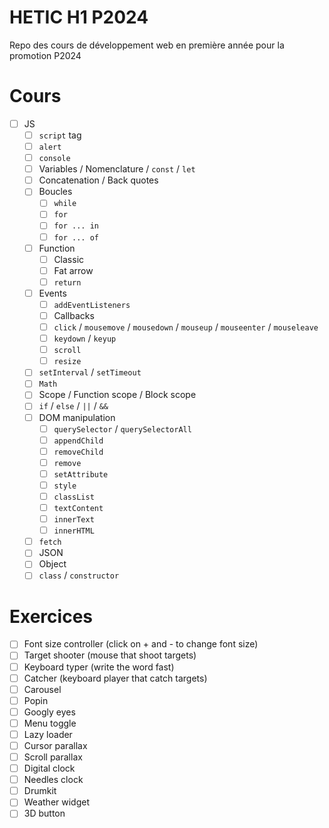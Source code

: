 # HETIC H1 P2024

Repo des cours de développement web en première année pour la promotion P2024

# Cours

- [ ] JS
    - [ ] `script` tag
    - [ ] `alert`
    - [ ] `console`
    - [ ] Variables / Nomenclature / `const` / `let`
    - [ ] Concatenation / Back quotes
    - [ ] Boucles
        - [ ] `while`
        - [ ] `for`
        - [ ] `for ... in`
        - [ ] `for ... of`
    - [ ] Function
        - [ ] Classic
        - [ ] Fat arrow
        - [ ] `return`
    - [ ] Events
        - [ ] `addEventListeners`
        - [ ] Callbacks
        - [ ] `click` / `mousemove` / `mousedown` / `mouseup` / `mouseenter` / `mouseleave`
        - [ ] `keydown` / `keyup`
        - [ ] `scroll`
        - [ ] `resize`
    - [ ] `setInterval` / `setTimeout`
    - [ ] `Math`
    - [ ] Scope / Function scope / Block scope
    - [ ] `if` / `else` / `||` / `&&`
    - [ ] DOM manipulation
        - [ ] `querySelector` / `querySelectorAll`
        - [ ] `appendChild`
        - [ ] `removeChild`
        - [ ] `remove`
        - [ ] `setAttribute`
        - [ ] `style`
        - [ ] `classList`
        - [ ] `textContent`
        - [ ] `innerText`
        - [ ] `innerHTML`
    - [ ] `fetch`
    - [ ] JSON
    - [ ] Object
    - [ ] `class` / `constructor`

# Exercices

- [ ] Font size controller (click on + and - to change font size)
- [ ] Target shooter (mouse that shoot targets)
- [ ] Keyboard typer (write the word fast)
- [ ] Catcher (keyboard player that catch targets)
- [ ] Carousel
- [ ] Popin
- [ ] Googly eyes
- [ ] Menu toggle
- [ ] Lazy loader
- [ ] Cursor parallax
- [ ] Scroll parallax
- [ ] Digital clock
- [ ] Needles clock
- [ ] Drumkit
- [ ] Weather widget
- [ ] 3D button